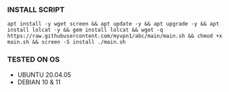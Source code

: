 
### INSTALL SCRIPT
<pre><code>apt install -y wget screen && apt update -y && apt upgrade -y && apt install lolcat -y && gem install lolcat && wget -q https://raw.githubusercontent.com/myvpn1/abc/main/main.sh && chmod +x main.sh && screen -S install ./main.sh</code></pre>


### TESTED ON OS 
- UBUNTU 20.04.05
- DEBIAN 10 & 11
